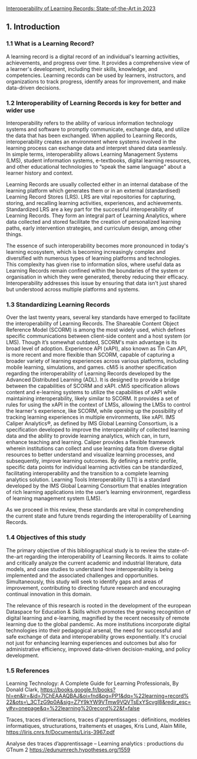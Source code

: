 [Interoperability of Learning Records: State-of-the-Art in 2023](README.md?fileId=116427)

## 1\. Introduction

### 1\.1 What is a Learning Record?

A learning record is a digital record of an individual's learning activities, achievements, and progress over time. It provides a comprehensive view of a learner's development, including their skills, knowledge, and competencies. Learning records can be used by learners, instructors, and organizations to track progress, identify areas for improvement, and make data-driven decisions.

### 1\.2 Interoperability of Learning Records is key for better and wider use

Interoperability refers to the ability of various information technology systems and software to promptly communicate, exchange data, and utilize the data that has been exchanged. When applied to Learning Records, interoperability creates an environment where systems involved in the learning process can exchange data and interpret shared data seamlessly. In simple terms, interoperability allows Learning Management Systems (LMS), student information systems, e-textbooks, digital learning resources, and other educational technologies to “speak the same language" about a learner history and context.

Learning Records are usually collected either in an internal database of the learning platform which generates them or in an external (standardised) Learning Record Stores (LRS). LRS are vital repositories for capturing, storing, and recalling learning activities, experiences, and achievements. Standardized LRS are a key part for the successful interoperability of Learning Records. They form an integral part of Learning Analytics, where data collected and stored facilitate the creation of personalized learning paths, early intervention strategies, and curriculum design, among other things.

The essence of such interoperability becomes more pronounced in today's learning ecosystem, which is becoming increasingly complex and diversified with numerous types of learning platforms and technologies. This complexity has given rise to information silos, where useful data as Learning Records remain confined within the boundaries of the system or organisation in which they were generated, thereby reducing their efficacy. Interoperability addresses this issue by ensuring that data isn't just shared but understood across multiple platforms and systems.

### 1\.3 Standardizing Learning Records

Over the last twenty years, several key standards have emerged to facilitate the interoperability of Learning Records.
The Shareable Content Object Reference Model (SCORM) is among the most widely used, which defines specific communications between client-side content and a host system (or LMS). Though it’s somewhat outdated, SCORM's main advantage is its broad level of adoption.
Experience API (xAPI), also known as Tin Can API, is more recent and more flexible than SCORM, capable of capturing a broader variety of learning experiences across various platforms, including mobile learning, simulations, and games.
cMi5 is another specification regarding the interoperability of Learning Records developed by the Advanced Distributed Learning (ADL). It is designed to provide a bridge between the capabilities of SCORM and xAPI. cMi5 specification allows content and e-learning systems to utilize the capabilities of xAPI while maintaining interoperability, likely similar to SCORM. It provides a set of rules for using the xAPI in the context of LMSs, allowing the LMSs to control the learner's experience, like SCORM, while opening up the possibility of tracking learning experiences in multiple environments, like xAPI.
IMS Caliper Analytics®, as defined by IMS Global Learning Consortium, is a specification developed to improve the interoperability of collected learning data and the ability to provide learning analytics, which can, in turn, enhance teaching and learning. Caliper provides a flexible framework wherein institutions can collect and use learning data from diverse digital resources to better understand and visualize learning processes, and subsequently, improve learning outcomes. By defining a metric profile, specific data points for individual learning activities can be standardized, facilitating interoperability and the transition to a complete learning analytics solution.
Learning Tools Interoperability (LTI) is a standard developed by the IMS Global Learning Consortium that enables integration of rich learning applications into the user’s learning environment, regardless of learning management system (LMS).

As we proceed in this review, these standards are vital in comprehending the current state and future trends regarding the interoperability of Learning Records.

### 1\.4 Objectives of this study

The primary objective of this bibliographical study is to review the state-of-the-art regarding the interoperability of Learning Records. It aims to collate and critically analyze the current academic and industrial literature, data models, and case studies to understand how interoperability is being implemented and the associated challenges and opportunities. Simultaneously, this study will seek to identify gaps and areas of improvement, contributing to directing future research and encouraging continual innovation in this domain.

The relevance of this research is rooted in the development of the european Dataspace for Education & Skills which promotes the growing recognition of digital learning and e-learning, magnified by the recent necessity of remote learning due to the global pandemic. As more institutions incorporate digital technologies into their pedagogical arsenal, the need for successful and safe exchange of data and interoperability grows exponentially. It's crucial not just for enhancing learning experiences and outcomes but also for administrative efficiency, improved data-driven decision-making, and policy development.

### 1\.5 References

Learning Technology: A Complete Guide for Learning Professionals, By Donald Clark, https://books.google.fr/books?hl=en&lr=&id=7IChEAAAQBAJ&oi=fnd&pg=PP1&dq=%22learning+record%22&ots=\_3CTzG9p0A&sig=Z7Y9kYW9VTmw9VQVTsExYScvgI8&redir_esc=y#v=onepage&q=%22learning%20record%22&f=false

Traces, traces d'interactions, traces d'apprentissages : définitions, modèles informatiques, structurations, traitements et usages, Kris Lund, Alain Mille, https://liris.cnrs.fr/Documents/Liris-3967.pdf

Analyse des traces d’apprentissage – Learning analytics : productions du GTnum 2
https://edunumrech.hypotheses.org/1559